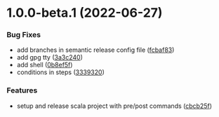 # 1.0.0-beta.1 (2022-06-27)


### Bug Fixes

* add branches in semantic release config file ([fcbaf83](https://github.com/atedeg/scala-release/commit/fcbaf833c23667fc5797747b580cd205f4505f29))
* add gpg tty ([3a3c240](https://github.com/atedeg/scala-release/commit/3a3c24041c29afa9bedbd7392764620025f8afa6))
* add shell ([0b8ef5f](https://github.com/atedeg/scala-release/commit/0b8ef5f9adc103c5bc82d6b1410ba4633148952d))
* conditions in steps ([3339320](https://github.com/atedeg/scala-release/commit/333932072f5855979cc8fa233ef264cb80532d94))


### Features

* setup and release scala project with pre/post commands ([cbcb25f](https://github.com/atedeg/scala-release/commit/cbcb25f7130271e245530cc2cf0b44062c9b0ee0))
